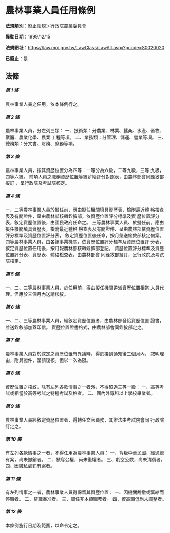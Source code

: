 # 農林事業人員任用條例

**法規類別**：廢止法規＞行政院農業委員會

**異動日期**：1999/12/15  

**法規網址**：https://law.moj.gov.tw/LawClass/LawAll.aspx?pcode=S0020020

**已廢止**：是



## 法條
##### 第 1 條
農林事業人員之任用，依本條例行之。

##### 第 2 條
農林事業人員，分左列三類：
一、技術類：分農業、林業、蠶桑、水產、畜牧、獸醫、農業化學、農業
    工程等項。
二、業務類：分管理、儲運、營業等項。
三、總務類：分文書、財務、庶務等項。


##### 第 3 條
農林事業人員，按其資歷位置分為四等：一等分為六級，二等九級，三等
九級，四等六級。
前項人員之職稱資歷位置等級薪給評分對照表，由農林部會同銓敘部擬訂
，呈行政院及考試院核定。

##### 第 4 條
一、二等農林事業人員於擬任前，應由擬任機關填具資歷表，檢附最近體
格檢查表及有關證件，呈由農林部核轉銓敘部，依資歷位置評分標準及資
歷位置評分表，敘定資歷位置後，由國民政府任命之。
三等農林事業人員、於擬任前，應由擬任機關填具資歷表，檢附最近體格
檢查表及有關證件、呈由農林部依資歷位置評分標準及資歷位置評分表，
敘定資歷位置後任命，按月彙送銓敘部核定備案。
四等農林事業人員，由各該事業機關，依資歷位置評分標準及資歷位置評
分表，敘定資歷位置任用後，按月報農林部核轉銓敘部登記。
資歷位置評分標準及資歷位置評分表、資歷表、體格檢查表，由農林部會
同銓敘部擬訂，呈行政院及考試院核定。

##### 第 5 條
一、二、三等農林事業人員，於任用前，得由擬任機關遴派資歷位置相當
人員代理。但應於三個月內送請核敘。

##### 第 6 條
一、二、三等農林事業人員，經敘定資歷位置者，由農林部發給資歷位置
證書，並送銓敘部加蓋印信。
資歷位置證書格式，由農林部會同銓敘部定之。

##### 第 7 條
農林事業人員對於敘定之資歷位置有異議時，得於接到通知後三個月內，
敘明理由，附具證件，呈請復核。但以一次為限。

##### 第 8 條
資歷位置之核敘，除有左列各款情事之一者外，不得超過三等一級：
一、高等考試或相當於高等考試之特種考試及格者。
二、國內外專科以上學校畢業者。


##### 第 9 條
農林事業人員經敘定資歷位置者，得轉任文官職務，其辦法由考試院會同
行政院訂定之。

##### 第 10 條
有左列各款情事之一者，不得任用為農林事業人員：
一、背叛中華民國、經通緝有案，尚未撤銷者。
二、褫奪公權，尚未復權者。
三、虧空公款，尚未清償者。
四、因贓私處罰有案者。


##### 第 11 條
有左列情事之一者，農林事業人員得保留其資歷位置：
一、因機關裁撤或緊縮而停職者。
二、辭職奉准者。
三、調任非本類職務者。
四、資高職低尚未調整者。


##### 第 12 條
本條例施行日期及範圍，以命令定之。


